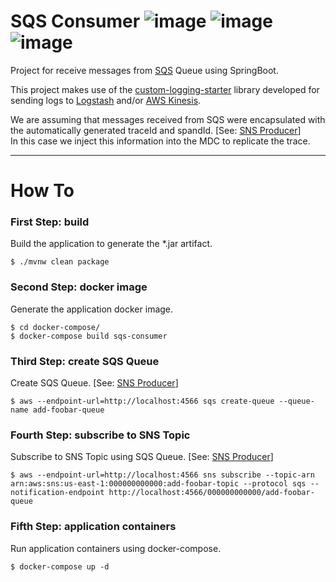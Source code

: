 # SQS Consumer ![image](https://img.shields.io/badge/Java-ED8B00?style=for-the-badge&logo=java&logoColor=white) ![image](https://img.shields.io/badge/Springboot-6DB33F?style=for-the-badge&logo=springboot&logoColor=white) ![image](https://img.shields.io/badge/Amazon_AWS-232F3E?style=for-the-badge&logo=amazon-aws&logoColor=white)

Project for receive messages from [SQS](https://aws.amazon.com/sqs) Queue using SpringBoot.

This project makes use of the [custom-logging-starter](https://github.com/natanaelmartinezassis/custom-logging-starter)
library developed for sending logs to [Logstash](https://www.elastic.co/pt/logstash/)
and/or [AWS Kinesis](https://aws.amazon.com/pt/kinesis/).

We are assuming that messages received from SQS were encapsulated with the automatically generated traceId and
spandId. [See: [SNS Producer](https://github.com/natanaelmartinezassis/sns-producer)]  
In this case we inject this information into the MDC to replicate the trace.

---

# How To

### First Step: build

Build the application to generate the *.jar artifact.

```
$ ./mvnw clean package
```

### Second Step: docker image

Generate the application docker image.

```
$ cd docker-compose/
$ docker-compose build sqs-consumer
```

### Third Step: create SQS Queue

Create SQS Queue. [See: [SNS Producer](https://github.com/natanaelmartinezassis/sns-producer)]

```
$ aws --endpoint-url=http://localhost:4566 sqs create-queue --queue-name add-foobar-queue
```

### Fourth Step: subscribe to SNS Topic 

Subscribe to SNS Topic using SQS Queue. [See: [SNS Producer](https://github.com/natanaelmartinezassis/sns-producer)]

```
$ aws --endpoint-url=http://localhost:4566 sns subscribe --topic-arn arn:aws:sns:us-east-1:000000000000:add-foobar-topic --protocol sqs --notification-endpoint http://localhost:4566/000000000000/add-foobar-queue
```

### Fifth Step: application containers

Run application containers using docker-compose.

```
$ docker-compose up -d
```